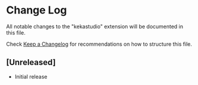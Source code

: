 # Change Log
All notable changes to the "kekastudio" extension will be documented in this file.

Check [Keep a Changelog](http://keepachangelog.com/) for recommendations on how to structure this file.

## [Unreleased]
- Initial release